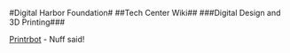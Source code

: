#Digital Harbor Foundation#
##Tech Center Wiki##
###Digital Design and 3D Printing###

[Printrbot](http://www.printrbot.com) - Nuff said!